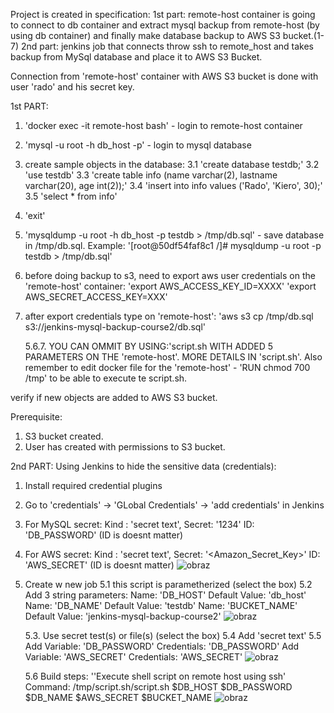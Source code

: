 Project is created in specification:
1st part: remote-host container is going to connect to db container and extract mysql backup from remote-host (by using db container) and finally make database backup to AWS S3 bucket.(1-7)
2nd part: jenkins job that connects throw ssh to remote_host and takes backup from MySql database and place it to AWS S3 Bucket.

Connection from 'remote-host' container with AWS S3 bucket is done with user 'rado' and his secret key.

1st PART:

1. 'docker exec -it remote-host bash' - login to remote-host container
2. 'mysql -u root -h db_host -p' - login to mysql database
3. create sample objects in the database:
   3.1 'create database testdb;'
   3.2 'use testdb'
   3.3 'create table info (name varchar(2), lastname varchar(20), age int(2));'
   3.4 'insert into info values ('Rado', 'Kiero', 30);'
   3.5 'select * from info'
4. 'exit'
5. 'mysqldump -u root -h db_host -p testdb > /tmp/db.sql' - save database in /tmp/db.sql.
    Example: '[root@50df54faf8c1 /]# mysqldump -u root -p testdb > /tmp/db.sql'
6. before doing backup to s3, need to export aws user credentials on the 'remote-host' container:
   'export AWS_ACCESS_KEY_ID=XXXX'
   'export AWS_SECRET_ACCESS_KEY=XXX'
7. after export credentials type on 'remote-host':
   'aws s3 cp /tmp/db.sql s3://jenkins-mysql-backup-course2/db.sql'
   
    5.6.7. YOU CAN OMMIT BY USING:'script.sh WITH ADDED 5 PARAMETERS ON THE 'remote-host'. MORE DETAILS IN 'script.sh'.
    Also remember to edit docker file for the 'remote-host' - 'RUN chmod 700 /tmp' to be able to execute te script.sh.

verify if new objects are added to AWS S3 bucket.

Prerequisite:
1. S3 bucket created.
2. User has created with permissions to S3 bucket.

2nd PART:
Using Jenkins to hide the sensitive data (credentials):
1. Install required credential plugins
2. Go to 'credentials' -> 'GLobal Credentials' -> 'add credentials' in Jenkins
3. For MySQL secret: Kind : 'secret text', Secret: '1234' ID: 'DB_PASSWORD' (ID is doesnt matter)
4. For AWS secret: Kind : 'secret text', Secret: '<Amazon_Secret_Key>' ID: 'AWS_SECRET' (ID is doesnt matter)
   ![obraz](https://github.com/RadoslawKieronski/DevOpsJenkins/assets/64900997/c17642a6-5eed-4fe0-9cc4-8e40a13dd039)

5. Create w new job
   5.1 this script is parametherized (select the box)
   5.2 Add 3 string parameters:
    Name: 'DB_HOST' Default Value: 'db_host'
    Name: 'DB_NAME' Default Value: 'testdb'
    Name: 'BUCKET_NAME' Default Value: 'jenkins-mysql-backup-course2'
   ![obraz](https://github.com/RadoslawKieronski/DevOpsJenkins/assets/64900997/1fbfc3b6-da45-4729-8690-3ac833c05dc1)

   5.3.  Use secret test(s) or file(s) (select the box)
   5.4 Add 'secret text'
   5.5 Add Variable: 'DB_PASSWORD' Credentials: 'DB_PASSWORD'
       Add Variable: 'AWS_SECRET' Credentials: 'AWS_SECRET'
   ![obraz](https://github.com/RadoslawKieronski/DevOpsJenkins/assets/64900997/8e55b60b-e3af-4efc-8a22-c7920a026361)

   5.6 Build steps: ''Execute shell script on remote host using ssh'
    Command: /tmp/script.sh/script.sh $DB_HOST $DB_PASSWORD $DB_NAME $AWS_SECRET $BUCKET_NAME
   ![obraz](https://github.com/RadoslawKieronski/DevOpsJenkins/assets/64900997/59deb49d-4a15-44d4-9f5f-03437e32fae5)

